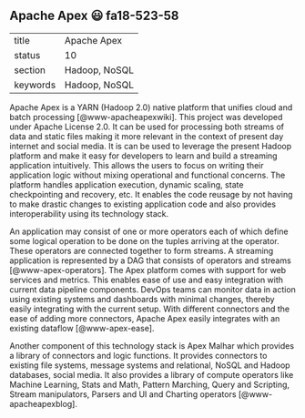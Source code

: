 ## Apache Apex :smiley: fa18-523-58


|          |                               |
| -------- | ----------------------------- |
| title    | Apache Apex                   | 
| status   | 10                            |
| section  | Hadoop, NoSQL |
| keywords | Hadoop, NoSQL |

Apache Apex is a YARN (Hadoop 2.0) native platform that unifies cloud and batch processing
[@www-apacheapexwiki]. This project was developed under Apache License 2.0.
It can be used for processing both streams of data and static
files making it more relevant in the context of present day internet
and social media. It is can be used to leverage the present Hadoop
platform and make it easy for developers to learn and build a streaming application intuitively.
This allows the users to focus on writing their application logic
without mixing operational and functional concerns. 
The platform handles application execution, dynamic scaling, state checkpointing and recovery, etc.
It enables the code reusage by not having to make drastic changes to
existing application code and also provides interoperability using its
technology stack.

An application may consist of one or more operators each of which
define some logical operation to be done on the tuples arriving at the
operator. These operators are connected together to form streams. A
streaming application is represented by a DAG that consists of
operators and streams [@www-apex-operators]. The Apex platform comes
with support for web services and metrics. This enables ease of use
and easy integration with current data pipeline components. DevOps
teams can monitor data in action using existing systems and dashboards
with minimal changes, thereby easily integrating with the current
setup. With different connectors and the ease of adding more
connectors, Apache Apex easily integrates with an existing dataflow
[@www-apex-ease].

Another component of this technology stack is 
Apex Malhar which provides a library of connectors and logic functions. It provides
connectors to existing file systems, message systems and relational,
NoSQL and Hadoop databases, social media. It also provides a library
of compute operators like Machine Learning, Stats and Math, Pattern
Marching, Query and Scripting, Stream manipulators, Parsers and UI and
Charting operators [@www-apacheapexblog].

